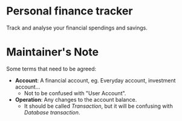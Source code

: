# Personal finance tracker

Track and analyse your financial spendings and savings.

# Maintainer's Note

Some terms that need to be agreed:

- **Account**: A financial account, eg. Everyday account, investment account...
  - Not to be confused with "User Account".
- **Operation**: Any changes to the account balance.
  - It should be called *Transaction*, but it will be confusing with *Database transaction*.

